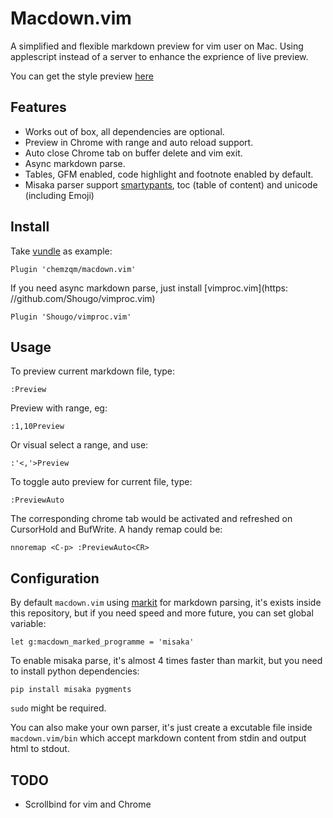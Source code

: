 # Macdown.vim

A simplified and flexible markdown preview for vim user on Mac.
Using applescript instead of a server to enhance the exprience of live preview.

You can get the style preview [here](https://chemzqm.me/static/sample.html)

## Features

* Works out of box, all dependencies are optional.
* Preview in Chrome with range and auto reload support.
* Auto close Chrome tab on buffer delete and vim exit.
* Async markdown parse.
* Tables, GFM enabled, code highlight and footnote enabled by default.
* Misaka parser support [smartypants](http://misaka.61924.nl/#misaka.smartypants),
toc (table of content) and unicode (including Emoji)

## Install

Take [vundle](https://github.com/VundleVim/Vundle.vim) as example:

    Plugin 'chemzqm/macdown.vim'

If you need async markdown parse, just install
[vimproc.vim](https: //github.com/Shougo/vimproc.vim)

    Plugin 'Shougo/vimproc.vim'

## Usage

To preview current markdown file, type:

    :Preview

Preview with range, eg:

    :1,10Preview

Or visual select a range, and use:

    :'<,'>Preview

To toggle auto preview for current file, type:

    :PreviewAuto

The corresponding chrome tab would be activated and refreshed on CursorHold and
BufWrite. A handy remap could be:

    nnoremap <C-p> :PreviewAuto<CR>

## Configuration

By default `macdown.vim` using [markit](https://github.com/lepture/markit) for
markdown parsing, it's exists inside this repository, but if you need speed and
more future, you can set global variable:

    let g:macdown_marked_programme = 'misaka'

To enable misaka parse, it's almost 4 times faster than markit, but you need to
install python dependencies:

    pip install misaka pygments

`sudo` might be required.

You can also make your own parser, it's just create a excutable file inside
`macdown.vim/bin` which accept markdown content from stdin and output html to
stdout.

## TODO

* Scrollbind for vim and Chrome
